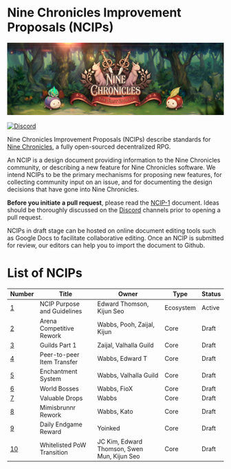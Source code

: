 # Nine Chronicles Improvement Proposals (NCIPs)
![Nine Chronicles Banner][9c-banner]

[![Discord][Discord-badge]][Discord]

Nine Chronicles Improvement Proposals (NCIPs) describe standards for [Nine Chronicles][9c], a fully open-sourced decentralized RPG.

An NCIP is a design document providing information to the Nine Chronicles community, or describing a new feature for Nine Chronicles software. We intend NCIPs to be the primary mechanisms for proposing new features, for collecting community input on an issue, and for documenting the design decisions that have gone into Nine Chronicles.

[Discord-badge]: https://img.shields.io/discord/539405872346955788.svg?color=7289da&logo=discord&logoColor=white
[Discord]: https://discord.gg/planetarium
[9c]: https://nine-chronicles.com
[9c-banner]: 9c-banner.jpeg

**Before you initiate a pull request**, please read the [NCIP-1](NCIP/ncip-1.md) document. Ideas should be thoroughly discussed on the [Discord][Discord] channels prior to opening a pull request.

NCIPs in draft stage can be hosted on online document editing tools such as Google Docs to facilitate collaborative editing.
Once an NCIP is submitted for review, our editors can help you to import the document to Github.

# List of NCIPs

| Number | Title | Owner | Type | Status |
| ------ | ----- | ----- | ---- | ------ |
| [1](NCIP/ncip-1.md) | NCIP Purpose and Guidelines | Edward Thomson, Kijun Seo | Ecosystem | Active |
| [2](https://bit.ly/ncip-2-gdrive) | Arena Competitive Rework | Wabbs, Pooh, Zaijal, Kijun | Core | Draft |
| [3](https://docs.google.com/document/d/1LVKApuPynCvPfDaShc5m8gqwWNao3MgXDCHt4G7FuAM/edit) | Guilds Part 1 | Zaijal, Valhalla Guild | Core | Draft |
| [4](https://docs.google.com/document/d/1YcHchHDYIXchSEleFkYTMgz67h32es9qjSDh_pfcoR0/edit) | Peer-to-peer Item Transfer | Wabbs, Edward T | Core | Draft |
| [5](https://docs.google.com/document/d/1CqqaMllJYgLQU-SktrfzlxkfNIYFOeKz5fRldCEoDKw/edit) | Enchantment System | Wabbs, Valhalla Guild | Core | Draft |
| [6](https://docs.google.com/document/d/13huajtuFlEQDAbu2CK65ibInLMmgF_a7zpXKwWkVKsc/edit) | World Bosses | Wabbs, FioX | Core | Draft |
| [7](https://docs.google.com/document/d/1YuMCoblhQuRyPICzGVnrut-oGGWJZ9rnoY1cZR7KFNs/edit) | Valuable Drops | Wabbs | Core | Draft |
| [8](https://docs.google.com/document/d/1ZoVPjNrIzLSVemxVYBE4K20j223zCBwh5Iqp1YvuMPw/edit) | Mimisbrunnr Rework | Wabbs, Kato | Core | Draft |
| [9](https://docs.google.com/document/d/1aXJY3IrNR3cquQKlf07dRSbS5szcqjMMyfzpbz-UqF4/edit) | Daily Endgame Reward | Yoinked | Core | Draft |
| [10](https://docs.google.com/document/d/1ErZ5JQia03KqXRG6IRZ7SORfnxMLZfJg4patVKFGX5Y/edit) | Whitelisted PoW Transition | JC Kim, Edward Thomson, Swen Mun, Kijun Seo | Core | Draft | 
